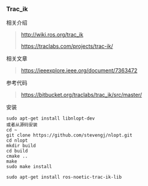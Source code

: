 ### Trac_ik

相关介绍

> http://wiki.ros.org/trac_ik
>
> https://traclabs.com/projects/trac-ik/

相关文章

> https://ieeexplore.ieee.org/document/7363472

参考代码

> https://bitbucket.org/traclabs/trac_ik/src/master/



安装

```
sudo apt-get install libnlopt-dev
或者从源码安装
cd ~
git clone https://github.com/stevengj/nlopt.git
cd nlopt
mkdir build
cd build
cmake ..
make
sudo make install

sudo apt-get install ros-noetic-trac-ik-lib

```

